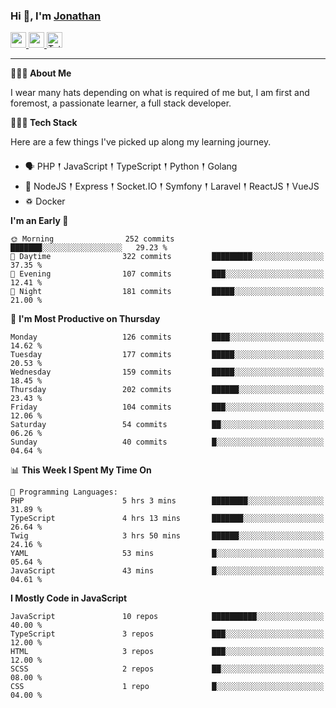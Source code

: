 ### Hi 👋, I'm [Jonathan](https://jonathan-d.ch) 

<p>
  <a href="https://www.linkedin.com/in/jdebetaz">
    <img src="https://img.shields.io/badge/linkedin-%230077B5.svg?&style=for-the-badge&logo=linkedin&logoColor=white" height=25>
  </a>
  <a href="https://www.instagram.com/jdebetaz/">
    <img src="https://img.shields.io/badge/instagram-%23E4405F.svg?&style=for-the-badge&logo=instagram&logoColor=white" height=25>
  </a>
  <a href="https://wakatime.com/@5c95ead1-71ee-4ecc-9a32-6c2b293dd432">
    <img src="https://wakatime.com/badge/user/5c95ead1-71ee-4ecc-9a32-6c2b293dd432.svg?style=for-the-badge" height=25 alt="Total time coded since Aug 23 2019" />
  </a>
</p>

-------

**🙋🏻‍♂️ About Me** 

<p>I wear many hats depending on what is required of me but, I am first and foremost, a passionate learner, a full stack developer.</p>

**👨🏻‍💻 Tech Stack** 

<p>Here are a few things I've picked up along my learning journey.</p>

- 🗣 PHP 𒑰 JavaScript 𒑰 TypeScript 𒑰 Python 𒑰 Golang
- 🎒 NodeJS 𒑰 Express 𒑰 Socket.IO 𒑰 Symfony 𒑰 Laravel 𒑰 ReactJS 𒑰 VueJS
- ♽ Docker

<!--START_SECTION:waka-->
**I'm an Early 🐤** 

```text
🌞 Morning                252 commits         ███████░░░░░░░░░░░░░░░░░░   29.23 % 
🌆 Daytime                322 commits         █████████░░░░░░░░░░░░░░░░   37.35 % 
🌃 Evening                107 commits         ███░░░░░░░░░░░░░░░░░░░░░░   12.41 % 
🌙 Night                  181 commits         █████░░░░░░░░░░░░░░░░░░░░   21.00 % 
```
📅 **I'm Most Productive on Thursday** 

```text
Monday                   126 commits         ████░░░░░░░░░░░░░░░░░░░░░   14.62 % 
Tuesday                  177 commits         █████░░░░░░░░░░░░░░░░░░░░   20.53 % 
Wednesday                159 commits         █████░░░░░░░░░░░░░░░░░░░░   18.45 % 
Thursday                 202 commits         ██████░░░░░░░░░░░░░░░░░░░   23.43 % 
Friday                   104 commits         ███░░░░░░░░░░░░░░░░░░░░░░   12.06 % 
Saturday                 54 commits          ██░░░░░░░░░░░░░░░░░░░░░░░   06.26 % 
Sunday                   40 commits          █░░░░░░░░░░░░░░░░░░░░░░░░   04.64 % 
```


📊 **This Week I Spent My Time On** 

```text
💬 Programming Languages: 
PHP                      5 hrs 3 mins        ████████░░░░░░░░░░░░░░░░░   31.89 % 
TypeScript               4 hrs 13 mins       ███████░░░░░░░░░░░░░░░░░░   26.64 % 
Twig                     3 hrs 50 mins       ██████░░░░░░░░░░░░░░░░░░░   24.16 % 
YAML                     53 mins             █░░░░░░░░░░░░░░░░░░░░░░░░   05.64 % 
JavaScript               43 mins             █░░░░░░░░░░░░░░░░░░░░░░░░   04.61 % 
```

**I Mostly Code in JavaScript** 

```text
JavaScript               10 repos            ██████████░░░░░░░░░░░░░░░   40.00 % 
TypeScript               3 repos             ███░░░░░░░░░░░░░░░░░░░░░░   12.00 % 
HTML                     3 repos             ███░░░░░░░░░░░░░░░░░░░░░░   12.00 % 
SCSS                     2 repos             ██░░░░░░░░░░░░░░░░░░░░░░░   08.00 % 
CSS                      1 repo              █░░░░░░░░░░░░░░░░░░░░░░░░   04.00 % 
```




<!--END_SECTION:waka-->
